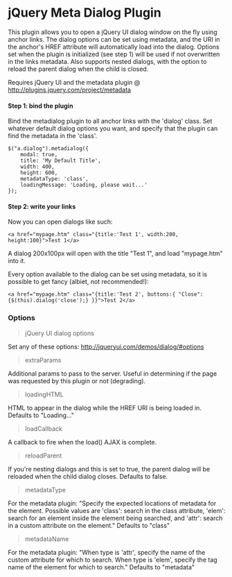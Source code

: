 # jQuery Meta Dialog Plugin

This plugin allows you to open a jQuery UI dialog window on the fly using anchor links. The dialog options can be set using metadata, and the URI in the anchor's
HREF attribute will automatically load into the dialog.  Options set when the plugin is initialized (see step 1) will be used if not overwritten in the
links metadata.  Also supports nested dialogs, with the option to reload the parent dialog when the child is closed.

Requires jQuery UI and the metadata plugin @ http://plugins.jquery.com/project/metadata

#### Step 1: bind the plugin

Bind the metadialog plugin to all anchor links with the 'dialog' class.  Set whatever default dialog options you want,
and specify that the plugin can find the metadata in the 'class'.

	$("a.dialog").metadialog({
		modal: true,
		title: 'My Default Title',
		width: 400,
		height: 600,
		metadataType: 'class',
		loadingMessage: 'Loading, please wait...'
	});

#### Step 2: write your links

Now you can open dialogs like such:

	<a href="mypage.htm" class="{title:'Test 1', width:200, height:100}">Test 1</a>

A dialog 200x100px will open with the title "Test 1", and load "mypage.htm" into it.

Every option available to the dialog can be set using metadata, so it is possible to get fancy (albiet, not recommended!):

	<a href="mypage.htm" class="{title:'Test 2', buttons:{ "Close":{$(this).dialog('close');} }}">Test 2</a>

### Options

> jQuery UI dialog options

Set any of these options: http://jqueryui.com/demos/dialog/#options

> extraParams

Additional params to pass to the server.  Useful in determining if the page was requested by this plugin or not (degrading).

> loadingHTML

HTML to appear in the dialog while the HREF URI is being loaded in.  Defaults to "Loading..."

> loadCallback

A callback to fire when the load() AJAX is complete. 

> reloadParent

If you're nesting dialogs and this is set to true, the parent dialog will be reloaded when the child dialog closes.  Defaults to false.

> metadataType

For the metadata plugin:  "Specify the expected locations of metadata for the element. Possible values are 'class': search in the class attribute, 'elem': search for an element inside the element being searched, and 'attr': search in a custom attribute on the element."  Defaults to "class"

> metadataName

For the metadata plugin: "When type is 'attr', specify the name of the custom attribute for which to search. When type is 'elem', specify the tag name of the element for which to search."  Defaults to "metadata"












